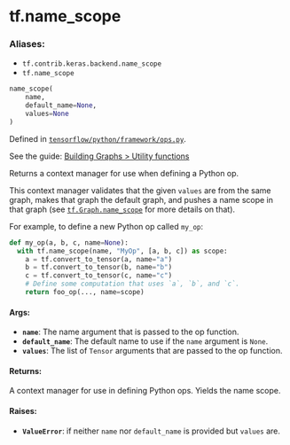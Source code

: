 <div itemscope itemtype="http://developers.google.com/ReferenceObject">
<meta itemprop="name" content="tf.name_scope" />
</div>

# tf.name_scope

### Aliases:

* `tf.contrib.keras.backend.name_scope`
* `tf.name_scope`

``` python
name_scope(
    name,
    default_name=None,
    values=None
)
```



Defined in [`tensorflow/python/framework/ops.py`](https://www.tensorflow.org/code/tensorflow/python/framework/ops.py).

See the guide: [Building Graphs > Utility functions](../../../api_guides/python/framework.md#Utility_functions)

Returns a context manager for use when defining a Python op.

This context manager validates that the given `values` are from the
same graph, makes that graph the default graph, and pushes a
name scope in that graph (see
[`tf.Graph.name_scope`](../tf/Graph.md#name_scope)
for more details on that).

For example, to define a new Python op called `my_op`:

```python
def my_op(a, b, c, name=None):
  with tf.name_scope(name, "MyOp", [a, b, c]) as scope:
    a = tf.convert_to_tensor(a, name="a")
    b = tf.convert_to_tensor(b, name="b")
    c = tf.convert_to_tensor(c, name="c")
    # Define some computation that uses `a`, `b`, and `c`.
    return foo_op(..., name=scope)
```

#### Args:

* <b>`name`</b>: The name argument that is passed to the op function.
* <b>`default_name`</b>: The default name to use if the `name` argument is `None`.
* <b>`values`</b>: The list of `Tensor` arguments that are passed to the op function.


#### Returns:

  A context manager for use in defining Python ops. Yields the name scope.


#### Raises:

* <b>`ValueError`</b>: if neither `name` nor `default_name` is provided
    but `values` are.